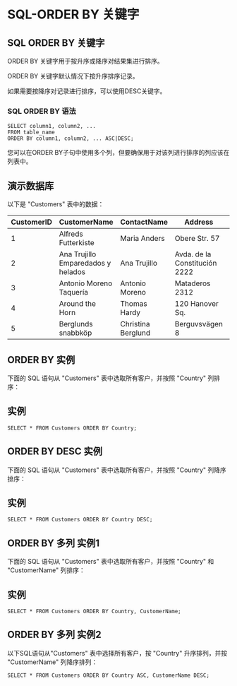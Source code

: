 # SQL-ORDER BY 关键字


## SQL ORDER BY 关键字

ORDER BY 关键字用于按升序或降序对结果集进行排序。

ORDER BY 关键字默认情况下按升序排序记录。

如果需要按降序对记录进行排序，可以使用DESC关键字。

### SQL ORDER BY 语法

```
SELECT column1, column2, ...
FROM table_name
ORDER BY column1, column2, ... ASC|DESC;
```
您可以在ORDER BY子句中使用多个列，但要确保用于对该列进行排序的列应该在列表中。

## 演示数据库

以下是 "Customers" 表中的数据：


| CustomerID | CustomerName | ContactName | Address | City | PostalCode | Country |
| - | - | - | - | - | - | - |
| 1 | Alfreds Futterkiste | Maria Anders | Obere Str. 57 | Berlin | 12209 | Germany |
| 2 | Ana Trujillo Emparedados y helados | Ana Trujillo | Avda. de la Constitución 2222 | México D.F. | 05021 | Mexico |
| 3 | Antonio Moreno Taquería | Antonio Moreno | Mataderos 2312 | México D.F. | 05023 | Mexico |
| 4 | Around the Horn | Thomas Hardy | 120 Hanover Sq. | London | WA1 1DP | UK |
| 5 | Berglunds snabbköp | Christina Berglund | Berguvsvägen 8 | Luleå | S-958 22 | Sweden |


## ORDER BY 实例

下面的 SQL 语句从 "Customers" 表中选取所有客户，并按照 "Country" 列排序：


 ## 实例
```
SELECT * FROM Customers ORDER BY Country;
```
## ORDER BY DESC 实例

下面的 SQL 语句从 "Customers" 表中选取所有客户，并按照 "Country" 列降序排序：

 ## 实例
```
SELECT * FROM Customers ORDER BY Country DESC;
```
## ORDER BY 多列 实例1

下面的 SQL 语句从 "Customers" 表中选取所有客户，并按照 "Country" 和 "CustomerName" 列排序：
## 实例
```
SELECT * FROM Customers ORDER BY Country, CustomerName;
```        

   
## ORDER BY 多列 实例2
以下SQL语句从"Customers" 表中选择所有客户，按 "Country" 升序排列，并按 "CustomerName" 列降序排列：
    
```
SELECT * FROM Customers ORDER BY Country ASC, CustomerName DESC;
```

